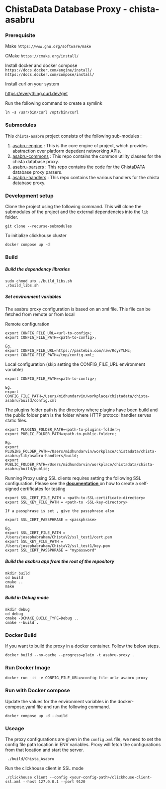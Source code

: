# ChistaData Database Proxy - chista-asabru

### Prerequisite

Make
`https://www.gnu.org/software/make`

CMake
`https://cmake.org/install/`

Install docker and docker compose
`https://docs.docker.com/engine/install/`
`https://docs.docker.com/compose/install/`

Install curl on your system

https://everything.curl.dev/get

Run the following command to create a symlink

```
ln -s /usr/bin/curl /opt/bin/curl
```

### Submodules

This `chista-asabru` project consists of the following sub-modules :

1. [asabru-engine](https://github.com/ChistaDATA/asabru-engine) : This is the core engine of project, which provides abstraction over platform depedent networking APIs.
2. [asabru-commons](https://github.com/ChistaDATA/asabru-commons) : This repo contains the common utility classes for the chista database proxy.
3. [asabru-parsers](https://github.com/ChistaDATA/asabru-parsers) : This repo contains the code for the ChistaDATA database proxy parsers.
4. [asabru-handlers](https://github.com/ChistaDATA/asabru-handlers) : This repo contains the various handlers for the chista database proxy.
### Development setup

Clone the project using the following command. This will clone the submodules of the project and the external dependencies into the `lib` folder.
```
git clone --recurse-submodules
````

To initialize clickhouse cluster
```
docker compose up -d
```

### Build

##### Build the dependency libraries

```
sudo chmod u+x ./build_libs.sh
./build_libs.sh
```
##### Set environment variables
The asabru proxy configuration is based on an xml file. This file can be fetched from remote or from local

Remote configuration
```
export CONFIG_FILE_URL=<url-to-config>;
export CONFIG_FILE_PATH=<path-to-config>;

Eg.
export CONFIG_FILE_URL=https://pastebin.com/raw/RcyrYLMc;
export CONFIG_FILE_PATH=/tmp/config.xml;
```

Local configuration (skip setting the CONFIG_FILE_URL environment variable)
```
export CONFIG_FILE_PATH=<path-to-config>;

Eg.
export CONFIG_FILE_PATH=/Users/midhundarvin/workplace/chistadata/chista-asabru/build/config.xml
```

The plugins folder path is the directory where plugins have been build and the public folder path is the folder where HTTP protocol handler
serves static files.
```
export PLUGINS_FOLDER_PATH=<path-to-plugins-folder>;
export PUBLIC_FOLDER_PATH=<path-to-public-folder>;

Eg.
export PLUGINS_FOLDER_PATH=/Users/midhundarvin/workplace/chistadata/chista-asabru/lib/asabru-handlers/build;
export PUBLIC_FOLDER_PATH=/Users/midhundarvin/workplace/chistadata/chista-asabru/build/public;
```

Running Proxy using SSL clients requires setting the following SSL configuration.
Please see the [**documentation** ](https://tecadmin.net/step-by-step-guide-to-creating-self-signed-ssl-certificates/) on how to create a self-signed certificates for testing

```
export SSL_CERT_FILE_PATH = <path-to-SSL-certificate-directory>
export SSL_KEY_FILE_PATH = <path-to -SSL-key-directory>

If a passphrase is set , give the passphrase also

export SSL_CERT_PASSPHRASE = <passphrase>

Eg.
export SSL_CERT_FILE_PATH = /Users/josephabraham/ChistaV2/ssl_test1/cert.pem
export SSL_KEY_FILE_PATH = /Users/josephabraham/ChistaV2/ssl_test1/key.pem
export SSL_CERT_PASSPHRASE = "mypassword"
```





##### Build the asabru app from  the root of the repository

```
mkdir build
cd build
cmake ..
make
```

##### Build in Debug mode

```
mkdir debug
cd debug
cmake -DCMAKE_BUILD_TYPE=Debug ..
cmake --build .
```

### Docker Build

If you want to build the proxy in a docker container. Follow the below steps.

```
docker build --no-cache --progress=plain -t asabru-proxy .
```

### Run Docker Image

```
docker run -it -e CONFIG_FILE_URL=<config-file-url> asabru-proxy
```

### Run with Docker compose

Update the values for the environment variables in the docker-compose.yaml file and run the following command.

```
docker compose up -d --build
```

### Useage

The proxy configurations are given in the `config.xml` file, we need to set the config file path location in ENV variables. Proxy will fetch the 
configurations from that location and start the server.

```
 ./build/Chista_Asabru
```

Run the clickhouse client in SSL mode
```
./clickhouse client --config <your-config-path>/clickhouse-client-ssl.xml --host 127.0.0.1 --port 9120
```
